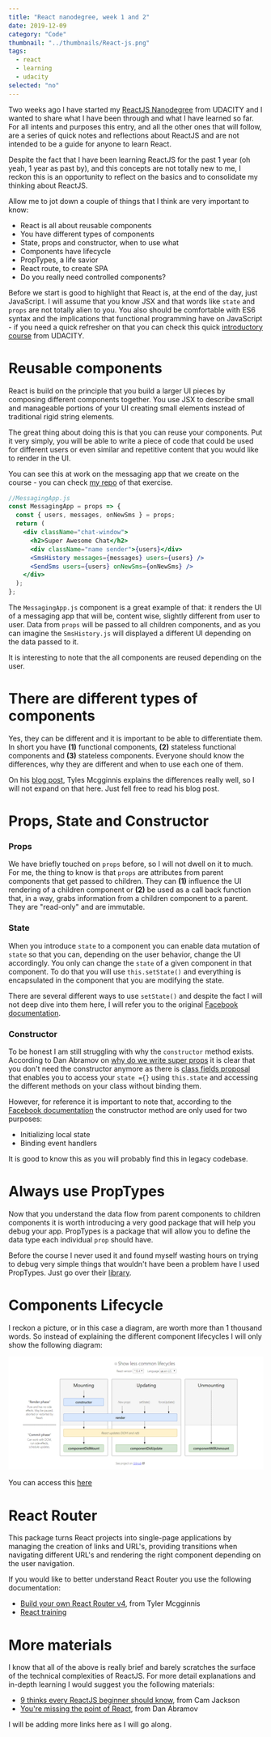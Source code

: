 ```yaml
---
title: "React nanodegree, week 1 and 2"
date: 2019-12-09
category: "Code"
thumbnail: "../thumbnails/React-js.png"
tags:
  - react
  - learning
  - udacity
selected: "no"
---
```


Two weeks ago I have started my [ReactJS Nanodegree](https://www.udacity.com/course/react-nanodegree--nd019) from UDACITY and I wanted to share what I have been through and what I have learned so far. For all intents and purposes this entry, and all the other ones that will follow, are a series of quick notes and reflections about ReactJS and are not intended to be a guide for anyone to learn React.

Despite the fact that I have been learning ReactJS for the past 1 year (oh yeah, 1 year as past by), and this concepts are not totally new to me, I reckon this is an opportunity to reflect on the basics and to consolidate my thinking about ReactJS.

Allow me to jot down a couple of things that I think are very important to know:

- React is all about reusable components
- You have different types of components
- State, props and constructor, when to use what
- Components have lifecycle
- PropTypes, a life savior
- React route, to create SPA
- Do you really need controlled components?

Before we start is good to highlight that React is, at the end of the day, just JavaScript. I will assume that you know JSX and that words like `state` and `props` are not totally alien to you. You also should be comfortable with ES6 syntax and the implications that functional programming have on JavaScript - if you need a quick refresher on that you can check this quick [introductory course](https://classroom.udacity.com/courses/ud356) from UDACITY.

# Reusable components

React is build on the principle that you build a larger UI pieces by composing different components together. You use JSX to describe small and manageable portions of your UI creating small elements instead of traditional rigid string elements.

The great thing about doing this is that you can reuse your components. Put it very simply, you will be able to write a piece of code that could be used for different users or even similar and repetitive content that you would like to render in the UI.

You can see this at work on the messaging app that we create on the course - you can check [my repo](https://github.com/tiagofsanchez/UdacityNanoDegree-W2-Ex2-AllTogether) of that exercise.

```jsx
//MessagingApp.js
const MessagingApp = props => {
  const { users, messages, onNewSms } = props;
  return (
    <div className="chat-window">
      <h2>Super Awesome Chat</h2>
      <div className="name sender">{users}</div>
      <SmsHistory messages={messages} users={users} />
      <SendSms users={users} onNewSms={onNewSms} />
    </div>
  );
};
```

The `MessagingApp.js` component is a great example of that: it renders the UI of a messaging app that will be, content wise, slightly different from user to user. Data from `props` will be passed to all children components, and as you can imagine the `SmsHistory.js` will displayed a different UI depending on the data passed to it.

It is interesting to note that the all components are reused depending on the user.

# There are different types of components

Yes, they can be different and it is important to be able to differentiate them. In short you have **(1)** functional components, **(2)** stateless functional components and **(3)** stateless components. Everyone should know the differences, why they are different and when to use each one of them.

On his [blog post](https://tylermcginnis.com/functional-components-vs-stateless-functional-components-vs-stateless-components/), Tyles Mcgginnis explains the differences really well, so I will not expand on that here. Just fell free to read his blog post.

# Props, State and Constructor

### Props

We have briefly touched on `props` before, so I will not dwell on it to much. For me, the thing to know is that `props` are attributes from parent components that get passed to children. They can **(1)** influence the UI rendering of a children component or **(2)** be used as a call back function that, in a way, grabs information from a children component to a parent. They are "read-only" and are immutable.

### State

When you introduce `state` to a component you can enable data mutation of `state` so that you can, depending on the user behavior, change the UI accordingly. You only can change the `state` of a given component in that component. To do that you will use `this.setState()` and everything is encapsulated in the component that you are modifying the state.

There are several different ways to use `setState()` and despite the fact I will not deep dive into them here, I will refer you to the original [Facebook documentation](https://reactjs.org/docs/state-and-lifecycle.html).

### Constructor

To be honest I am still struggling with why the `constructor` method exists. According to Dan Abramov on [why do we write super props](https://overreacted.io/why-do-we-write-super-props/) it is clear that you don't need the constructor anymore as there is [class fields proposal](https://github.com/tc39/proposal-class-fields) that enables you to access your `state ={}` using `this.state` and accessing the different methods on your class without binding them.

However, for reference it is important to note that, according to the [Facebook documentation](https://reactjs.org/docs/react-component.html#constructor) the constructor method are only used for two purposes:

- Initializing local state
- Binding event handlers

It is good to know this as you will probably find this in legacy codebase.

# Always use PropTypes

Now that you understand the data flow from parent components to children components it is worth introducing a very good package that will help you debug your app. PropTypes is a package that will allow you to define the data type each individual `prop` should have.

Before the course I never used it and found myself wasting hours on trying to debug very simple things that wouldn't have been a problem have I used PropTypes. Just go over their [library](https://www.npmjs.com/package/prop-types).

# Components Lifecycle

I reckon a picture, or in this case a diagram, are worth more than 1 thousand words. So instead of explaining the different component lifecycles I will only show the following diagram:

![diagram](../images/LifeCycle.png)

You can access this [here](http://projects.wojtekmaj.pl/react-lifecycle-methods-diagram/)

# React Router

This package turns React projects into single-page applications by managing the creation of links and URL's, providing transitions when navigating different URL's and rendering the right component depending on the user navigation.

If you would like to better understand React Router you use the following documentation:

- [Build your own React Router v4](https://tylermcginnis.com/build-your-own-react-router-v4/), from Tyler Mcgginnis
- [React training](https://reacttraining.com/)

# More materials

I know that all of the above is really brief and barely scratches the surface of the technical complexities of ReactJS. For more detail explanations and in-depth learning I would suggest you the following materials:

- [9 thinks every ReactJS beginner should know](https://camjackson.net/post/9-things-every-reactjs-beginner-should-know), from Cam Jackson
- [You're missing the point of React](https://medium.com/@dan_abramov/youre-missing-the-point-of-react-a20e34a51e1a), from Dan Abramov

I will be adding more links here as I will go along.
